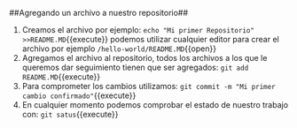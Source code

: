 ##Agregando un archivo a nuestro repositorio##

1. Creamos el archivo por ejemplo:
`echo "Mi primer Repositorio" >>README.MD`{{execute}} podemos utilizar cualquier editor para crear el archivo por ejemplo `/hello-world/README.MD`{{open}}
2. Agregamos el archivo al repositorio, todos los archivos a los que le queremos dar seguimiento tienen que ser agregados:
`git add README.MD`{{execute}}
3. Para comprometer los cambios utilizamos:
`git commit -m "Mi primer cambio confirmado"`{{execute}}
4. En cualquier momento podemos comprobar el estado de nuestro trabajo con:
`git satus`{{execute}}